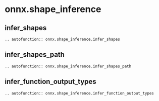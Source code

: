 # onnx.shape_inference

## infer_shapes

```{eval-rst}
.. autofunction:: onnx.shape_inference.infer_shapes
```

## infer_shapes_path

```{eval-rst}
.. autofunction:: onnx.shape_inference.infer_shapes_path
```

## infer_function_output_types

```{eval-rst}
.. autofunction:: onnx.shape_inference.infer_function_output_types
```
